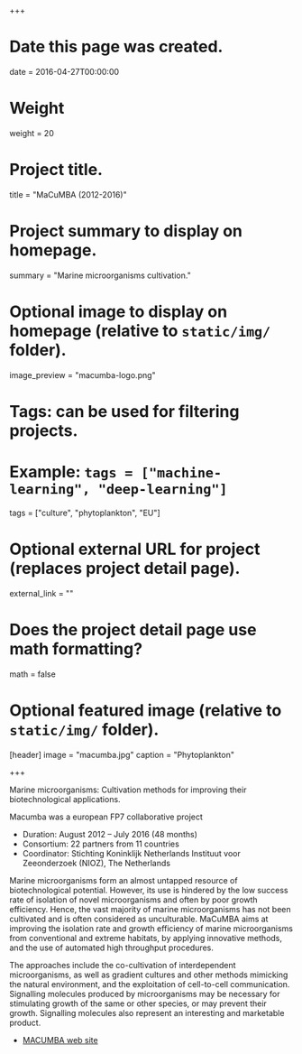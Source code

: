 +++
# Date this page was created.
date = 2016-04-27T00:00:00

# Weight
weight = 20

# Project title.
title = "MaCuMBA (2012-2016)"

# Project summary to display on homepage.
summary = "Marine microorganisms cultivation."

# Optional image to display on homepage (relative to `static/img/` folder).
image_preview = "macumba-logo.png"

# Tags: can be used for filtering projects.
# Example: `tags = ["machine-learning", "deep-learning"]`
tags = ["culture", "phytoplankton", "EU"]

# Optional external URL for project (replaces project detail page).
external_link = ""

# Does the project detail page use math formatting?
math = false

# Optional featured image (relative to `static/img/` folder).
[header]
image = "macumba.jpg"
caption = "Phytoplankton"

+++

Marine microorganisms: Cultivation methods for improving their biotechnological applications.

Macumba was a european FP7 collaborative project

* Duration:  August 2012 – July 2016 (48 months)
* Consortium:  22 partners from 11 countries
* Coordinator:  Stichting Koninklijk Netherlands Instituut voor Zeeonderzoek (NIOZ), The Netherlands

Marine microorganisms form an almost untapped resource of biotechnological potential. However, its use is hindered by the low success rate of isolation of novel microorganisms and often by poor growth efficiency. Hence, the vast majority of marine microorganisms has not been cultivated and is often considered as unculturable. MaCuMBA aims at improving the isolation rate and growth efficiency of marine microorganisms from conventional and extreme habitats, by applying innovative methods, and the use of automated high throughput procedures.

The approaches include the co-cultivation of interdependent microorganisms, as well as gradient cultures and other methods mimicking the natural environment, and the exploitation of cell-to-cell communication. Signalling molecules produced by microorganisms may be necessary for stimulating growth of the same or other species, or may prevent their growth. Signalling molecules also represent an interesting and marketable product.

* [MACUMBA web site](http://www.macumbaproject.eu/)